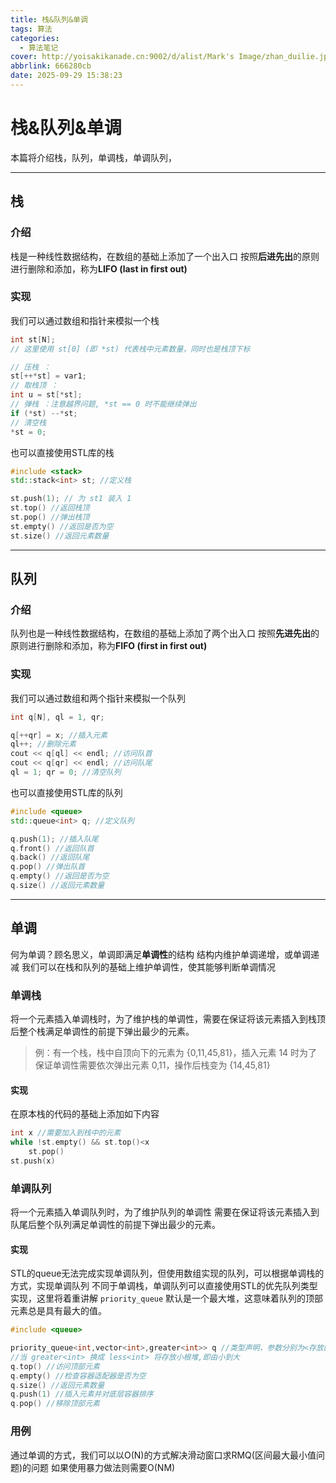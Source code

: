 ```yaml
---
title: 栈&队列&单调
tags: 算法
categories:
  - 算法笔记
cover: http://yoisakikanade.cn:9002/d/alist/Mark's Image/zhan_duilie.jpg
abbrlink: 666280cb
date: 2025-09-29 15:38:23
---
```


# 栈&队列&单调

本篇将介绍栈，队列，单调栈，单调队列，

---

## 栈

### 介绍

栈是一种线性数据结构，在数组的基础上添加了一个出入口
按照**后进先出**的原则进行删除和添加，称为**LIFO (last in first out)**

### 实现

我们可以通过数组和指针来模拟一个栈

```cpp
int st[N];
// 这里使用 st[0] (即 *st) 代表栈中元素数量，同时也是栈顶下标

// 压栈 ：
st[++*st] = var1;
// 取栈顶 ：
int u = st[*st];
// 弹栈 ：注意越界问题, *st == 0 时不能继续弹出
if (*st) --*st;
// 清空栈
*st = 0;
```

也可以直接使用STL库的栈

```cpp
#include <stack>
std::stack<int> st; //定义栈

st.push(1); // 为 st1 装入 1
st.top() //返回栈顶
st.pop() //弹出栈顶
st.empty() //返回是否为空
st.size() //返回元素数量
```

---

## 队列

### 介绍

队列也是一种线性数据结构，在数组的基础上添加了两个出入口
按照**先进先出**的原则进行删除和添加，称为**FIFO (first in first out)**

### 实现

我们可以通过数组和两个指针来模拟一个队列

```cpp
int q[N], ql = 1, qr;

q[++qr] = x; //插入元素
ql++; //删除元素
cout << q[ql] << endl; //访问队首
cout << q[qr] << endl; //访问队尾
ql = 1; qr = 0; //清空队列
```

也可以直接使用STL库的队列

```cpp
#include <queue>
std::queue<int> q; //定义队列

q.push(1); //插入队尾
q.front() //返回队首
q.back() //返回队尾
q.pop() //弹出队首
q.empty() //返回是否为空
q.size() //返回元素数量
```

---

## 单调

何为单调？顾名思义，单调即满足**单调性**的结构
结构内维护单调递增，或单调递减
我们可以在栈和队列的基础上维护单调性，使其能够判断单调情况

### 单调栈

将一个元素插入单调栈时，为了维护栈的单调性，需要在保证将该元素插入到栈顶后整个栈满足单调性的前提下弹出最少的元素。

>  例：有一个栈，栈中自顶向下的元素为 {0,11,45,81}，插入元素 14 时为了保证单调性需要依次弹出元素 0,11，操作后栈变为 {14,45,81}

#### 实现

在原本栈的代码的基础上添加如下内容

```cpp
int x //需要加入到栈中的元素
while !st.empty() && st.top()<x
    st.pop()
st.push(x)
```

### 单调队列

将一个元素插入单调队列时，为了维护队列的单调性
需要在保证将该元素插入到队尾后整个队列满足单调性的前提下弹出最少的元素。

#### 实现

STL的queue无法完成实现单调队列，但使用数组实现的队列，可以根据单调栈的方式，实现单调队列
不同于单调栈，单调队列可以直接使用STL的优先队列类型实现，这里将着重讲解
`priority_queue` 默认是一个最大堆，这意味着队列的顶部元素总是具有最大的值。

```cpp
#include <queue>

priority_queue<int,vector<int>,greater<int>> q //类型声明，参数分别为<存放的类型,存放的容器,存放的比较方式>
//当 greater<int> 换成 less<int> 将存放小根堆,即由小到大
q.top() //访问顶部元素
q.empty() //检查容器适配器是否为空
q.size() //返回元素数量
q.push(1) //插入元素并对底层容器排序
q.pop() //移除顶部元素
```

### 用例

通过单调的方式，我们可以以O(N)的方式解决滑动窗口求RMQ(区间最大最小值问题)的问题
如果使用暴力做法则需要O(NM)
